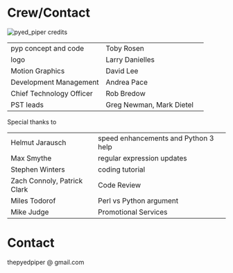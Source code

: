 # Crew/Contact
![pyed_piper credits](https://github.com/thepyedpiper/pyp/blob/gh-pages/credit.gif?raw=true)


|          |          |  |
|:-------------|:------------------|:------|
|pyp concept and code  |                             Toby Rosen|
|logo                  |                Larry Danielles|
|Motion Graphics          |              David Lee |
|Development Management         |           Andrea Pace |
| Chief Technology Officer |                                    Rob Bredow |
|PST leads                 |             Greg Newman, Mark Dietel |


Special thanks to 

|          |          |  |
|:-------------|:------------------|:------|
|Helmut Jarausch  |       speed enhancements and Python 3 help|
|Max Smythe    |          regular expression updates |
|Stephen Winters      |   coding tutorial |
|Zach Connoly, Patrick Clark        |    Code Review |
|Miles Todorof | Perl vs Python argument |
|Mike Judge | Promotional Services |


# Contact
thepyedpiper @ gmail.com



